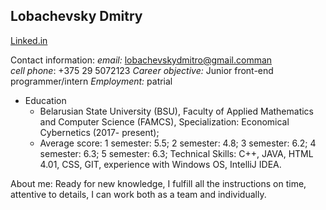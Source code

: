 ## Lobachevsky Dmitry

[Linked.in](https://www.linkedin.com/feed/?trk=onboarding-landing)

Contact information:
*email:* lobachevskydmitro@gmail.comman  
*cell phone*: +375 29 5072123
*Career objective:* Junior front-end programmer/intern
*Employment:* patrial

* Education 
  * Belarusian State University (BSU), Faculty of Applied Mathematics and Computer Science (FAMCS), Specialization: Economical Cybernetics (2017- present);
  * Average score: 1 semester: 5.5; 2 semester: 4.8; 3 semester: 6.2; 4 semester: 6.3; 5 semester: 6.3;
Technical Skills:
C++, JAVA, HTML 4.01, CSS, GIT, experience with Windows OS, IntelliJ IDEA.
 
About me:
Ready for new knowledge, I fulfill all the instructions on time, attentive to details, I can work both as a team and individually.
